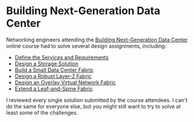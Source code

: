 # Building Next-Generation Data Center

Networking engineers attending the [Building Next-Generation Data Center](https://www.ipspace.net/Building_Next-Generation_Data_Center) online course had to solve several design assignments, including:

* [Define the Services and Requirements](1-services-requirements.md)
* [Design a Storage Solution](4-storage.md)
* [Build a Small Data Center Fabric](5-small-fabric.md)
* [Design a Robust Layer-2 Fabric](6-robust-layer-2-fabric.md)
* [Design an Overlay Virtual Network Fabric](7-overlay.md)
* [Extend a Leaf-and-Spine Fabric](11-extend-fabric.md)

I reviewed every single solution submitted by the course attendees. I can't do the same for everyone else, but you might still want to try to solve at least some of the challenges.